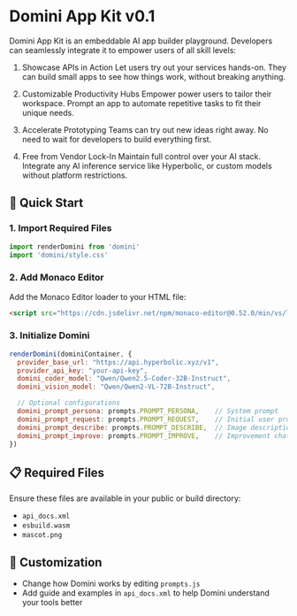# Domini App Kit v0.1

Domini App Kit is an embeddable AI app builder playground. Developers can seamlessly integrate it to empower users of all skill levels:
1. Showcase APIs in Action
Let users try out your services hands-on. They can build small apps to see how things work, without breaking anything.

2. Customizable Productivity Hubs
Empower power users to tailor their workspace. Prompt an app to automate repetitive tasks to fit their unique needs.

3. Accelerate Prototyping
Teams can try out new ideas right away. No need to wait for developers to build everything first.

4. Free from Vendor Lock-In
Maintain full control over your AI stack. Integrate any AI inference service like Hyperbolic, or custom models without platform restrictions.

## 🚀 Quick Start

### 1. Import Required Files
```js
import renderDomini from 'domini'
import 'domini/style.css'
```

### 2. Add Monaco Editor
Add the Monaco Editor loader to your HTML file:
```html
<script src="https://cdn.jsdelivr.net/npm/monaco-editor@0.52.0/min/vs/loader.js"></script>
```

### 3. Initialize Domini
```js
renderDomini(dominiContainer, {
  provider_base_url: "https://api.hyperbolic.xyz/v1",
  provider_api_key: "your-api-key",
  domini_coder_model: "Qwen/Qwen2.5-Coder-32B-Instruct",
  domini_vision_model: "Qwen/Qwen2-VL-72B-Instruct",

  // Optional configurations
  domini_prompt_persona: prompts.PROMPT_PERSONA,    // System prompt
  domini_prompt_request: prompts.PROMPT_REQUEST,    // Initial user prompt
  domini_prompt_describe: prompts.PROMPT_DESCRIBE,  // Image description prompt
  domini_prompt_improve: prompts.PROMPT_IMPROVE,    // Improvement chat prompt
})
```

## 📋 Required Files
Ensure these files are available in your public or build directory:
- `api_docs.xml`
- `esbuild.wasm`
- `mascot.png`

## 🔧 Customization
- Change how Domini works by editing `prompts.js`
- Add guide and examples in `api_docs.xml` to help Domini understand your tools better
